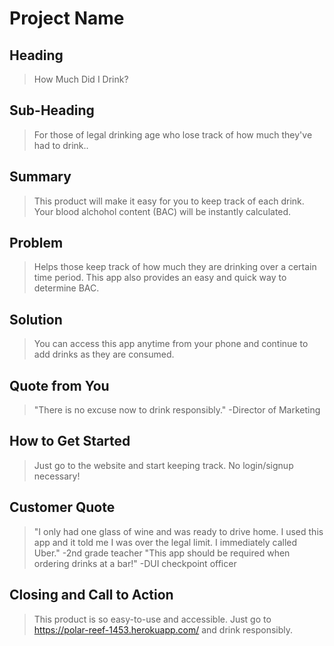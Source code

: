 # Project Name #

<!-- 
> This material was originally posted [here](http://www.quora.com/What-is-Amazons-approach-to-product-development-and-product-management). It is reproduced here for posterities sake.

There is an approach called "working backwards" that is widely used at Amazon. They work backwards from the customer, rather than starting with an idea for a product and trying to bolt customers onto it. While working backwards can be applied to any specific product decision, using this approach is especially important when developing new products or features.

For new initiatives a product manager typically starts by writing an internal press release announcing the finished product. The target audience for the press release is the new/updated product's customers, which can be retail customers or internal users of a tool or technology. Internal press releases are centered around the customer problem, how current solutions (internal or external) fail, and how the new product will blow away existing solutions.

If the benefits listed don't sound very interesting or exciting to customers, then perhaps they're not (and shouldn't be built). Instead, the product manager should keep iterating on the press release until they've come up with benefits that actually sound like benefits. Iterating on a press release is a lot less expensive than iterating on the product itself (and quicker!).

If the press release is more than a page and a half, it is probably too long. Keep it simple. 3-4 sentences for most paragraphs. Cut out the fat. Don't make it into a spec. You can accompany the press release with a FAQ that answers all of the other business or execution questions so the press release can stay focused on what the customer gets. My rule of thumb is that if the press release is hard to write, then the product is probably going to suck. Keep working at it until the outline for each paragraph flows. 

Oh, and I also like to write press-releases in what I call "Oprah-speak" for mainstream consumer products. Imagine you're sitting on Oprah's couch and have just explained the product to her, and then you listen as she explains it to her audience. That's "Oprah-speak", not "Geek-speak".

Once the project moves into development, the press release can be used as a touchstone; a guiding light. The product team can ask themselves, "Are we building what is in the press release?" If they find they're spending time building things that aren't in the press release (overbuilding), they need to ask themselves why. This keeps product development focused on achieving the customer benefits and not building extraneous stuff that takes longer to build, takes resources to maintain, and doesn't provide real customer benefit (at least not enough to warrant inclusion in the press release).
 -->
 
## Heading ##
  > How Much Did I Drink?

## Sub-Heading ##
  > For those of legal drinking age who lose track of how much they've had to drink..

## Summary ##
  > This product will make it easy for you to keep track of each drink. Your blood alchohol content (BAC) will be instantly calculated.

## Problem ##
  > Helps those keep track of how much they are drinking over a certain time period. This app also provides an easy and quick way to determine BAC.

## Solution ##
  > You can access this app anytime from your phone and continue to add drinks as they are consumed.

## Quote from You ##
  > "There is no excuse now to drink responsibly." -Director of Marketing

## How to Get Started ##
  > Just go to the website and start keeping track. No login/signup necessary!

## Customer Quote ##
  > "I only had one glass of wine and was ready to drive home. I used this app and it told me I was over the legal limit. I immediately called Uber."  -2nd grade teacher
  "This app should be required when ordering drinks at a bar!" -DUI checkpoint officer

## Closing and Call to Action ##
  > This product is so easy-to-use and accessible. Just go to https://polar-reef-1453.herokuapp.com/ and drink responsibly.